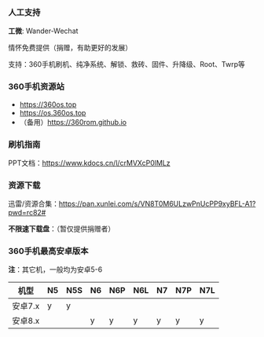 ### 人工支持
**工微**: Wander-Wechat

情怀免费提供（捐赠，有助更好的发展）

支持：360手机刷机、纯净系统、解锁、救砖、固件、升降级、Root、Twrp等

### 360手机资源站
* https://360os.top
* https://os.360os.top
* （备用）https://360rom.github.io

### 刷机指南
PPT文档：https://www.kdocs.cn/l/crMVXcP0lMLz

### 资源下载
迅雷/资源合集：https://pan.xunlei.com/s/VN8T0M6ULzwPnUcPP9xyBFL-A1?pwd=rc82#

**不限速下载盘**：（暂仅提供捐赠者）

### 360手机最高安卓版本
**注**：其它机，一般均为安卓5-6

|机型 | N5 | N5S | N6 | N6P | N6L | N7 | N7P | N7L |
| -- | ---- | --- | ------ | -- | ---- | -- | ---- | --- | 
安卓7.x| y | y |  |  |  |  |  |  | 
安卓8.x|  |  | y | y | y | y |  y | y |


